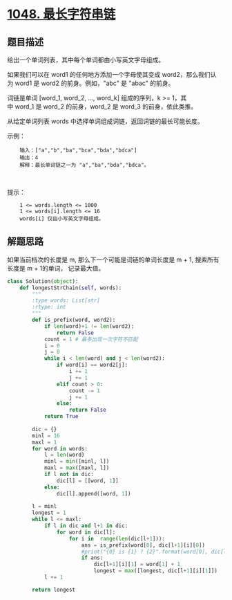 # [1048. 最长字符串链](https://leetcode-cn.com/problems/longest-string-chain/)

## 题目描述

给出一个单词列表，其中每个单词都由小写英文字母组成。

如果我们可以在 word1 的任何地方添加一个字母使其变成 word2，那么我们认为 word1 是 word2 的前身。例如，"abc" 是 "abac" 的前身。

词链是单词 [word_1, word_2, ..., word_k] 组成的序列，k >= 1，其中 word_1 是 word_2 的前身，word_2 是 word_3 的前身，依此类推。

从给定单词列表 words 中选择单词组成词链，返回词链的最长可能长度。
 

示例：

        输入：["a","b","ba","bca","bda","bdca"]
        输出：4
        解释：最长单词链之一为 "a","ba","bda","bdca"。
 

提示：

        1 <= words.length <= 1000
        1 <= words[i].length <= 16
        words[i] 仅由小写英文字母组成。

## 解题思路

如果当前档次的长度是 m, 那么下一个可能是词链的单词长度是 m + 1, 搜索所有长度是 m + 1的单词， 记录最大值。

```python
class Solution(object):
    def longestStrChain(self, words):
        """
        :type words: List[str]
        :rtype: int
        """
        def is_prefix(word, word2):
            if len(word)+1 != len(word2):
                return False
            count = 1 # 最多出现一次字符不匹配
            i = 0
            j = 0
            while i < len(word) and j < len(word2):
                if word[i] == word2[j]:
                    i += 1
                    j += 1
                elif count > 0:
                    count -= 1
                    j += 1
                else:
                    return False
            return True
            
        dic = {}
        minl = 16
        maxl = 1
        for word in words:
            l = len(word)
            minl = min([minl, l])
            maxl = max([maxl, l])
            if l not in dic:
                dic[l] = [[word, 1]]
            else:
                dic[l].append([word, 1])
        
        l = minl
        longest = 1
        while l <= maxl:
            if l in dic and l+1 in dic:
                for word in dic[l]:
                    for i in  range(len(dic[l+1])):
                        ans = is_prefix(word[0], dic[l+1][i][0])
                        #print("{0} is {1} ? {2}".format(word[0], dic[l+1][i][0], ans))
                        if ans:
                            dic[l+1][i][1] = word[1] + 1
                            longest = max([longest, dic[l+1][i][1]])
            l += 1

        return longest
```